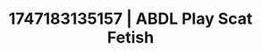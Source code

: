---
categories:
- Asian
- Audio stimulation
- Sensual touch
- Office affair
- Soft domination
image: /assets/images/1747183135157.jpg
layout: post
seo:
  description: Featured content with sensual Scat Fetish, ABDL Play. HD images available.
  keywords: Scat Fetish, ABDL Play
  og_image: /assets/images/1747183135157.jpg
  schema_type: VisualArtwork
tags:
- ABDL Play
- '#1747183135157'
- Scat Fetish
title: 1747183135157 | ABDL Play Scat Fetish
---